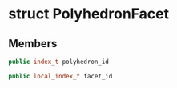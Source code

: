 # struct PolyhedronFacet

## Members

```cpp
public index_t polyhedron_id

```

```cpp
public local_index_t facet_id

```



